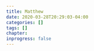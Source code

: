 ```yaml
---
title: Matthew
date: 2020-03-28T20:29:03-04:00
categories: []
tags: []
chapter: 
inprogress: false
---
```


